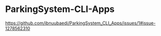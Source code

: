 # ParkingSystem-CLI-Apps
https://github.com/ibnuubaedi/ParkingSystem_CLI_Apps/issues/1#issue-1278562310
